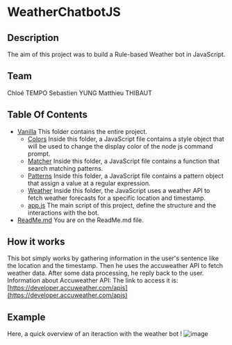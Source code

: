 # WeatherChatbotJS
## Description
The aim of this project was to build a Rule-based Weather bot in JavaScript.

## Team
Chloé TEMPO
Sebastien YUNG
Matthieu THIBAUT

## Table Of Contents
- [Vanilla](./Vanilla/)
This folder contains the entire project.
  - [Colors](./Vanilla/Colors/index.js)
  Inside this folder, a JavaScript file contains a style object that will be used to change the display color of the node js command prompt.
  - [Matcher](./Vanilla/Matcher/index.js)
  Inside this folder, a JavaScript file contains a function that search matching patterns.
  - [Patterns](./Vanilla/Patterns/index.js)
  Inside this folder, a JavaScript file contains a pattern object that assign a value at a regular expression.
  - [Weather](./Vanilla/Weather/index.js)
  Inside this folder, the JavaScript uses a weather API to fetch weather forecasts for a specific location and timestamp.
  - [app.js](./Vanilla/Weather/index.js)
  The main script of this project, define the structure and the interactions with the bot.
- [ReadMe.md](./README.md)
You are on the ReadMe.md file. 

## How it works
This bot simply works by gathering information in the user's sentence like the location and the timestamp.
Then he uses the accuweather API to fetch weather data.
After some data processing, he reply back to the user.
Information about Accuweather API: 
The link to access it is: [https://developer.accuweather.com/apis](https://developer.accuweather.com/apis)

## Example
Here, a quick overview of an iteraction with the weather bot !
![image](https://user-images.githubusercontent.com/94895152/149672957-9874c320-2e2d-40b5-95bb-5bfad2e3874f.png)
